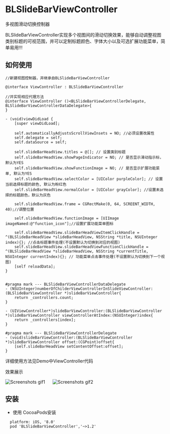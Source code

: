 # BLSlideBarViewController
  多视图滑动切换控制器

BLSlideBarViewController实现多个视图间的滑动切换效果，能够自动调整视图类别标题的可视范围，并可以定制标题颜色、字体大小以及可选扩展功能菜单，简单易用!!!

## 如何使用
```
//新建视图控制器，并继承自BLSlideBarViewController
    
@interface ViewController : BLSlideBarViewController

//并实现相应代理方法 
@interface ViewController ()<BLSlideBarViewControllerDelegate, BLSlideBarViewControllerDataDelegate>{
}

- (void)viewDidLoad {
    [super viewDidLoad];
    
    self.automaticallyAdjustsScrollViewInsets = NO; //必须设置改属性
    self.delegate = self;
    self.dataSource = self;
    
    self.slideBarHeadView.titles = @[]; // 设置类别标题
    self.slideBarHeadView.showPageIndicator = NO; // 是否显示滑动指示标，默认为YES
    self.slideBarHeadView.showFunctionImage = NO; // 是否显示扩展功能菜单, 默认为YES
    self.slideBarHeadView.selectColor = [UIColor purpleColor]; // 设置当前选择标题的颜色, 默认为粉红色
    self.slideBarHeadView.normalColor = [UIColor grayColor]; //设置未选择的标题颜色，默认为灰色
    
    self.slideBarHeadView.frame = CGRectMake(0, 64, SCREENT_WIDTH, 40);//调整位置
    
    self.slideBarHeadView.functionImage = [UIImage imageNamed:@"function_icon"];//设置扩展功能菜单图标
    
    self.slideBarHeadView.slideBarHeadViewItemClickHandle = ^(BLSlideBarHeadView *slideBarHeadView, NSString *title, NSUInteger index){}; //点击标题事件处理(不设置默认为切换到对应的视图) 
    self.slideBarHeadView.slideBarHeadViewFunctionClickHandle = ^(BLSlideBarHeadView *slideBarHeadView, NSString *currentTitle, NSUInteger currentIndex){}; // 功能菜单点击事件处理(不设置默认为切换到下一个视图)
    [self reloadData]; 
}


#pragma mark --- BLSlideBarViewControllerDataDelegate
- (NSUInteger)numberOfChilderViewControllerInSlideViewController:(BLSlideBarViewController *)slideBarViewController{
    return _controllers.count;
}

- (UIViewController*)slideBarViewController:(BLSlideBarViewController *)slideBarViewController viewControllerAtIndex:(NSUInteger)index{
    return _controllers[index];
}

#pragma mark --- BLSlideBarViewControllerDelegate
- (void)slideBarViewController:(BLSlideBarViewController *)slideBarViewController offset:(CGPoint)offset{
    [self.slideBarHeadView setContentOffset:offset];
}

```
详细使用方法见Demo中ViewController代码

效果展示<br/>

![Screenshots gif1](http://oggi1up78.bkt.clouddn.com/show1.gif)      ![Screenshots gif2](http://oggi1up78.bkt.clouddn.com/show2.gif)


## 安装
 * 使用 CocoaPods安装
```
  platform: iOS, '8.0'
  pod 'BLSlideBarViewController','~>1.2'
  
```
